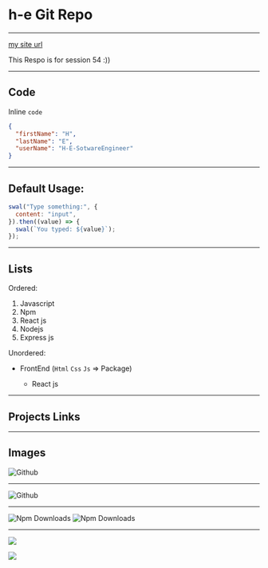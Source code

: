 # h-e Git Repo

___
[my site url](https://elhambarzegar1403-h.github.io/testgit2)

<p>This Respo is for session 54 :))</p>

---

## Code

Inline `code`

```json
{
  "firstName": "H",
  "lastName": "E",
  "userName": "H-E-SotwareEngineer"
}
```

---

## Default Usage:

```javascript
swal("Type something:", {
  content: "input",
}).then((value) => {
  swal(`You typed: ${value}`);
});
```

---

## Lists

Ordered:

1. Javascript
2. Npm
3. React js
4. Nodejs
5. Express js

Unordered:

- FrontEnd (`Html` `Css` `Js` => Package)

    - React js
   

---

## Projects Links




---

## Images

![Github](https://octodex.github.com/images/minion.png)

---

![Github](https://octodex.github.com/images/dojocat.jpg)

___

![Npm Downloads](https://img.shields.io/npm/dw/express)
![Npm Downloads](https://img.shields.io/npm/dw/cors)

---

![](https://img.shields.io/badge/CSS3-1572B6?style=for-the-badge&logo=css3&logoColor=white)

![](https://img.shields.io/badge/JavaScript-323330?style=for-the-badge&logo=javascript&logoColor=F7DF1E)
